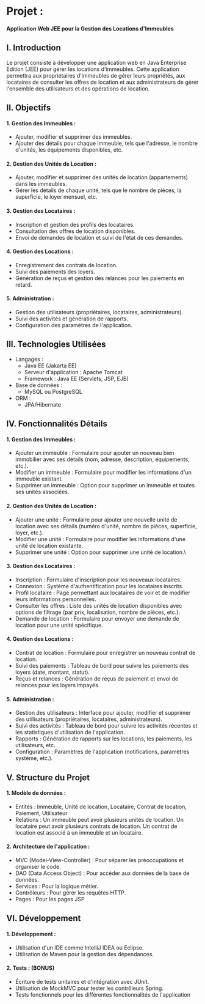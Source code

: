# Projet :
#### Application Web JEE pour la Gestion des Locations d'Immeubles

## I. Introduction
Le projet consiste à développer une application web en Java Enterprise Edition (JEE) pour
gérer les locations d'immeubles. Cette application permettra aux propriétaires d'immeubles
de gérer leurs propriétés, aux locataires de consulter les offres de location et aux
administrateurs de gérer l'ensemble des utilisateurs et des opérations de location.

## II. Objectifs

#### 1. Gestion des Immeubles :
   - Ajouter, modifier et supprimer des immeubles.
   - Ajouter des détails pour chaque immeuble, tels que l'adresse, le nombre
   d'unités, les équipements disponibles, etc.

#### 2. Gestion des Unités de Location :
   - Ajouter, modifier et supprimer des unités de location (appartements) dans les
   immeubles.
   - Gérer les détails de chaque unité, tels que le nombre de pièces, la superficie, le
   loyer mensuel, etc.

#### 3. Gestion des Locataires :
   - Inscription et gestion des profils des locataires.
   - Consultation des offres de location disponibles.
   - Envoi de demandes de location et suivi de l'état de ces demandes.

#### 4. Gestion des Locations :
   - Enregistrement des contrats de location.
   - Suivi des paiements des loyers.
   - Génération de reçus et gestion des relances pour les paiements en retard.

#### 5. Administration :
   - Gestion des utilisateurs (propriétaires, locataires, administrateurs).
   - Suivi des activités et génération de rapports.
   - Configuration des paramètres de l'application.

## III. Technologies Utilisées
   - Langages :
        - Java EE (Jakarta EE)
        - Serveur d'application : Apache Tomcat
        - Framework : Java EE (Servlets, JSP, EJB)
   - Base de données :
        - MySQL ou PostgreSQL
   - ORM :
        - JPA/Hibernate
     
## IV. Fonctionnalités Détails

#### 1. Gestion des Immeubles :

   - Ajouter un immeuble : Formulaire pour ajouter un nouveau bien immobilier
   avec ses détails (nom, adresse, description, équipements, etc.).
   - Modifier un immeuble : Formulaire pour modifier les informations d'un
   immeuble existant.
   - Supprimer un immeuble : Option pour supprimer un immeuble et toutes ses
   unités associées.

#### 2. Gestion des Unités de Location :
   - Ajouter une unité : Formulaire pour ajouter une nouvelle unité de location
   avec ses détails (numéro d'unité, nombre de pièces, superficie, loyer, etc.).
   - Modifier une unité : Formulaire pour modifier les informations d'une unité de
   location existante.
   - Supprimer une unité : Option pour supprimer une unité de location.\

#### 3. Gestion des Locataires :
   - Inscription : Formulaire d'inscription pour les nouveaux locataires.
   - Connexion : Système d'authentification pour les locataires inscrits.
   - Profil locataire : Page permettant aux locataires de voir et de modifier leurs
   informations personnelles.
   - Consulter les offres : Liste des unités de location disponibles avec options de
   filtrage (par prix, localisation, nombre de pièces, etc.).
   - Demande de location : Formulaire pour envoyer une demande de location
   pour une unité spécifique.

#### 4. Gestion des Locations :
   - Contrat de location : Formulaire pour enregistrer un nouveau contrat de
   location.
   - Suivi des paiements : Tableau de bord pour suivre les paiements des loyers
   (date, montant, statut).
   - Reçus et relances : Génération de reçus de paiement et envoi de relances pour
   les loyers impayés.

#### 5. Administration :
   - Gestion des utilisateurs : Interface pour ajouter, modifier et supprimer des
   utilisateurs (propriétaires, locataires, administrateurs).
   - Suivi des activités : Tableau de bord pour suivre les activités récentes et les
   statistiques d'utilisation de l'application.
   - Rapports : Génération de rapports sur les locations, les paiements, les
   utilisateurs, etc.
   - Configuration : Paramètres de l'application (notifications, paramètres
   système, etc.).

## V. Structure du Projet

#### 1. Modèle de données :
   - Entités : Immeuble, Unité de location, Locataire, Contrat de location,
   Paiement, Utilisateur
   - Relations : Un immeuble peut avoir plusieurs unités de location. Un locataire
   peut avoir plusieurs contrats de location. Un contrat de location est associé à
   un immeuble et un locataire.

#### 2. Architecture de l'application :
   - MVC (Model-View-Controller) : Pour séparer les préoccupations et organiser
   le code.
   - DAO (Data Access Object) : Pour accéder aux données de la base de données.
   - Services : Pour la logique métier.
   - Contrôleurs : Pour gérer les requêtes HTTP.
   - Pages : Pour les pages JSP

## VI. Développement

#### 1. Développement :
   - Utilisation d'un IDE comme IntelliJ IDEA ou Eclipse.
   - Utilisation de Maven pour la gestion des dépendances.

#### 2. Tests : (BONUS)
   - Écriture de tests unitaires et d'intégration avec JUnit.
   - Utilisation de MockMVC pour tester les contrôleurs Spring.
   - Tests fonctionnels pour les différentes fonctionnalités de l'application